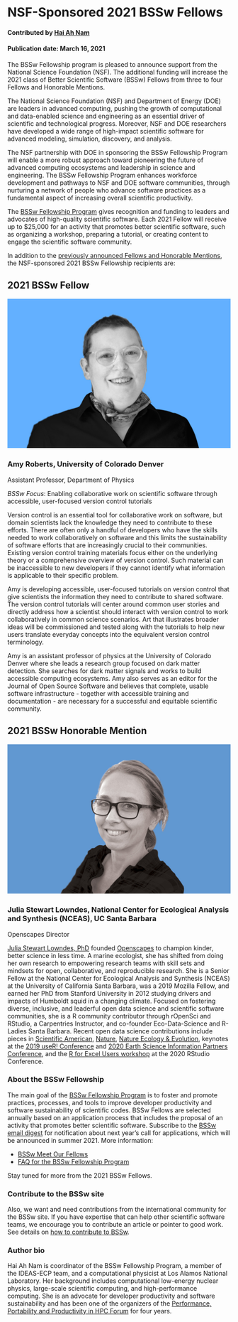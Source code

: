 # NSF-Sponsored 2021 BSSw Fellows

#### Contributed by [Hai Ah Nam](https://github.com/hnamLANL "Hai Ah Nam GitHub Profile")

#### Publication date: March 16, 2021

The BSSw Fellowship program is pleased to announce support from the National Science Foundation (NSF).  The additional funding will increase the 2021 class of Better Scientific Software (BSSw) Fellows from three to four Fellows and Honorable Mentions.

The National Science Foundation (NSF) and Department of Energy (DOE) are leaders in advanced computing, pushing the growth of computational and data-enabled science and engineering as an essential driver of scientific and technological progress. Moreover, NSF and DOE researchers have developed a wide range of high-impact scientific software for advanced modeling, simulation, discovery, and analysis. 

The NSF partnership with DOE in sponsoring the BSSw Fellowship Program will enable a more robust approach toward pioneering the future of advanced computing ecosystems and leadership in science and engineering.  The BSSw Fellowship Program enhances workforce development and pathways to NSF and DOE software communities, through nurturing a network of people who advance software practices as a fundamental aspect of increasing overall scientific productivity. 

The [BSSw Fellowship Program](https://bssw.io/fellowship) gives recognition and funding to leaders and advocates of high-quality scientific software. Each 2021 Fellow will receive up to $25,000 for an activity that promotes better scientific software, such as organizing a workshop, preparing a tutorial, or creating content to engage the scientific software community.  

In addition to the [previously announced Fellows and Honorable Mentions](https://bssw.io/blog_posts/introducing-the-2021-bssw-fellows), the NSF-sponsored 2021 BSSw Fellowship recipients are:

## 2021 BSSw Fellow

<div class='fellow'>
<div class='img_div'>
  <img src='../../images/Blog_0121_Fell_Roberts.jpg' class='logo' />
</div>  

<div class='short_bio'>
  <h3> Amy Roberts, University of Colorado Denver</h3>
  <p>Assistant Professor, Department of Physics</p>
  <p><i>BSSw Focus</i>: Enabling collaborative work on scientific software through accessible, user-focused version control tutorials</p>
</div>  
</div>

Version control is an essential tool for collaborative work on software, but domain scientists lack the knowledge they need to contribute to these efforts.  There are often only a handful of developers who have the skills needed to work collaboratively on software and this limits the sustainability of software efforts that are increasingly crucial to their communities.  Existing version control training materials focus either on the underlying theory or a comprehensive overview of version control. Such material can be inaccessible to new developers if they cannot identify what information is applicable to their specific problem. 

Amy is developing accessible, user-focused tutorials on version control that give scientists the information they need to contribute to shared software.  The version control tutorials will center around common user stories and directly address how a scientist should interact with version control to work collaboratively in common science scenarios.  Art that illustrates broader ideas will be commissioned and tested along with the tutorials to help new users translate everyday concepts into the equivalent version control terminology.  

Amy is an assistant professor of physics at the University of Colorado Denver where she leads a research group focused on dark matter detection.  She searches for dark matter signals and works to build accessible computing ecosystems.  Amy also serves as an editor for the Journal of Open Source Software and believes that complete, usable software infrastructure - together with accessible training and documentation - are necessary for a successful and equitable scientific community.


## 2021 BSSw Honorable Mention

<div class='fellow'>
<div class='img_div'>
<img src='../../images/Blog_0121_HM_Lowndes.jpg' class='logo' />
</div>

<div class='short_bio'>
  <h3>Julia Stewart Lowndes, National Center for Ecological Analysis and Synthesis (NCEAS), UC Santa Barbara</h3>
  <p>Openscapes Director</p> 
</div>
</div>

[Julia Stewart Lowndes, PhD](http://jules32.github.io/) founded [Openscapes](https://openscapes.org/) to champion kinder, better science in less time. A marine ecologist, she has shifted from doing her own research to empowering research teams with skill sets and mindsets for open, collaborative, and reproducible research. She is a Senior Fellow at the National Center for Ecological Analysis and Synthesis (NCEAS) at the University of California Santa Barbara, was a 2019 Mozilla Fellow, and earned her PhD from Stanford University in 2012 studying drivers and impacts of Humboldt squid in a changing climate. Focused on fostering diverse, inclusive, and leaderful open data science and scientific software communities, she is a R community contributor through rOpenSci and RStudio, a Carpentries Instructor, and co-founder Eco-Data-Science and R-Ladies Santa Barbara. Recent open data science contributions include pieces in [Scientific American](https://blogs.scientificamerican.com/observations/open-software-means-kinder-science), [Nature](https://www.nature.com/articles/d41586-019-03335-4), [Nature Ecology & Evolution](https://www.nature.com/articles/s41559-017-0160), keynotes at the [2019 useR! Conference](https://www.openscapes.org/blog/2019/08/22/user-keynote/) and [2020 Earth Science Information Partners Conference](https://docs.google.com/presentation/d/1DjrMaEOw1F7zAIEXq3ZjiiyaqVAjydLyYww7huGfch8/edit?usp=sharing), and the [R for Excel Users workshop](https://rstudio-conf-2020.github.io/r-for-excel/) at the 2020 RStudio Conference.
  


### About the BSSw Fellowship
The main goal of the [BSSw Fellowship Program](https://bssw.io/fellowship) is to foster and promote practices, processes, and tools to improve developer productivity and software sustainability of scientific codes. BSSw Fellows are selected annually based on an application process that includes the proposal of an activity that promotes better scientific software. Subscribe to the [BSSw email digest](https://bssw.io/pages/receive-our-email-digest) for notification about next year’s call for applications, which will be announced in summer 2021.  More information:

- [BSSw Meet Our Fellows](https://bssw.io/pages/meet-our-fellows)
- [FAQ for the BSSw Fellowship Program](https://bssw.io/pages/bssw-fellowship-faq) 

Stay tuned for more from the 2021 BSSw Fellows. 

### Contribute to the BSSw site
Also, we want and need contributions from the international community for the BSSw site.  If you have expertise that can help other scientific software teams, we encourage you to contribute an article or pointer to good work.  See details on [how to contribute to BSSw](https://bssw.io/pages/what-to-contribute-content-for-better-scientific-software).

### Author bio
Hai Ah Nam is coordinator of the BSSw Fellowship Program, a member of the IDEAS-ECP team, and a computational physicist at Los Alamos National Laboratory.  Her  background includes computational low-energy nuclear physics, large-scale scientific computing, and high-performance computing. She is an advocate for developer productivity and software sustainability and has been one of the organizers of the [Performance, Portability and Productivity in HPC Forum](https://p3hpcforum2020.alcf.anl.gov/) for four years.

<!---
Publish: yes
Track: bssw fellowship
RSS update: 2021-03-16
Topics: projects and organizations
Pinned: no
--->
